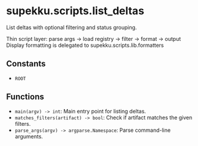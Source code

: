 # supekku.scripts.list_deltas

List deltas with optional filtering and status grouping.

Thin script layer: parse args → load registry → filter → format → output
Display formatting is delegated to supekku.scripts.lib.formatters

## Constants

- `ROOT`

## Functions

- `main(argv) -> int`: Main entry point for listing deltas.
- `matches_filters(artifact) -> bool`: Check if artifact matches the given filters.
- `parse_args(argv) -> argparse.Namespace`: Parse command-line arguments.
